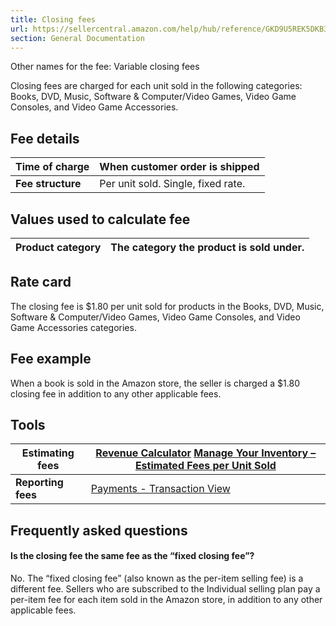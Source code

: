 ```yaml
---
title: Closing fees
url: https://sellercentral.amazon.com/help/hub/reference/GKD9U5REK5DKB38Y
section: General Documentation
---
```


Other names for the fee: Variable closing fees

Closing fees are charged for each unit sold in the following categories:
Books, DVD, Music, Software & Computer/Video Games, Video Game Consoles, and
Video Game Accessories.

## Fee details

**Time of charge** | When customer order is shipped  
---|---  
**Fee structure** | Per unit sold. Single, fixed rate.  
  
## Values used to calculate fee

**Product category** | The category the product is sold under.  
---|---  
  
## Rate card

The closing fee is $1.80 per unit sold for products in the Books, DVD, Music,
Software & Computer/Video Games, Video Game Consoles, and Video Game
Accessories categories.

## Fee example

When a book is sold in the Amazon store, the seller is charged a $1.80 closing
fee in addition to any other applicable fees.

## Tools

**Estimating fees** |  [Revenue Calculator](/hz/fba/profitabilitycalculator/index) [Manage Your Inventory – Estimated Fees per Unit Sold](/inventory)  
---|---  
**Reporting fees** | [Payments - Transaction View](/gp/payments-account/view-transactions.html)  
  
## Frequently asked questions

#### Is the closing fee the same fee as the “fixed closing fee”?

No. The “fixed closing fee” (also known as the per-item selling fee) is a
different fee. Sellers who are subscribed to the Individual selling plan pay a
per-item fee for each item sold in the Amazon store, in addition to any other
applicable fees.

